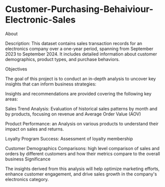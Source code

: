 # Customer-Purchasing-Behaiviour-Electronic-Sales

About

Description: This dataset contains sales transaction records for an electronics company over a one-year period, spanning from September 2023 to September 2024. It includes detailed information about customer demographics, product types, and purchase behaviors.

Objectives

The goal of this project is to conduct an in-depth analysis to uncover key insights that can inform business strategies:

Insights and recommendations are provided covering the following key areas:

Sales Trend Analysis: Evaluation of historical sales patterns by month and by products, focusing on revenue and Average Order Value (AOV)

Product Performance: an Analysis on various products to understand their impact on sales and returns.

Loyalty Program Success: Assessment of loyalty membership

Customer Demographics Comparisons: high level comparison of sales and orders by different customers and how their metrics compare to the overall business
Significance

The insights derived from this analysis will help optimize marketing efforts, enhance customer engagement, and drive sales growth in the company's electronics category.
